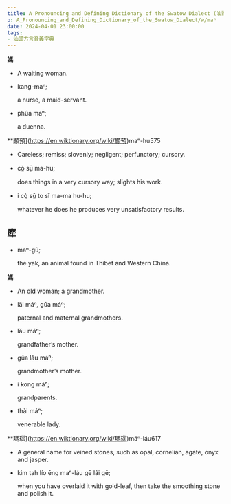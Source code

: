```yaml
---
title: A Pronouncing and Defining Dictionary of the Swatow Dialect (汕頭方言音義字典) / maⁿ
p: A_Pronouncing_and_Defining_Dictionary_of_the_Swatow_Dialect/w/maⁿ
date: 2024-04-01 23:00:00
tags: 
- 汕頭方言音義字典
---
```



**媽**
- A waiting woman.

- kang-maⁿ;

  a nurse, a maid-servant.

- phûa maⁿ;

  a duenna.

**顢預](https://en.wiktionary.org/wiki/顢預)maⁿ-hu575
- Careless; remiss; slovenly; negligent; perfunctory; cursory.

- cò̤ sṳ̄ ma-hu;

  does things in a very cursory way; slights his work.

- i cò̤ sṳ̄ to sĭ ma-ma hu-hu;

  whatever he does he produces very unsatisfactory results.

**犘**
- 

- maⁿ-gû;

  the yak, an animal found in Thibet and Western China.

**媽**
- An old woman; a grandmother.

- lăi máⁿ, gūa máⁿ;

  paternal and maternal grandmothers.

- lău máⁿ;

  grandfather’s mother.

- gūa lău máⁿ;

  grandmother’s mother.

- i kong máⁿ;

  grandparents.

- thài máⁿ;

  venerable lady.



**瑪瑙](https://en.wiktionary.org/wiki/瑪瑙)máⁿ-láu617
- A general name for veined stones, such as opal, cornelian, agate, onyx and jasper.

- kim tah lío ēng maⁿ-láu gē lâi gē;

  when you have overlaid it with gold-leaf, then take the smoothing stone and polish it.